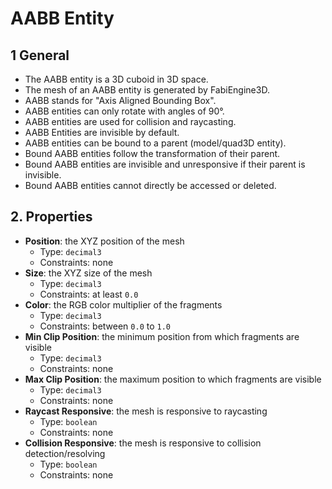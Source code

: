 # AABB Entity

## 1 General

- The AABB entity is a 3D cuboid in 3D space.
- The mesh of an AABB entity is generated by FabiEngine3D.
- AABB stands for "Axis Aligned Bounding Box".
- AABB entities can only rotate with angles of 90&deg;.
- AABB entities are used for collision and raycasting.
- AABB Entities are invisible by default.
- AABB entities can be bound to a parent (model/quad3D entity).
- Bound AABB entities follow the transformation of their parent.
- Bound AABB entities are invisible and unresponsive if their parent is invisible.
- Bound AABB entities cannot directly be accessed or deleted.

## 2. Properties

- **Position**: the XYZ position of the mesh
  - Type: `decimal3`
  - Constraints: none
- **Size**: the XYZ size of the mesh
  - Type: `decimal3`
  - Constraints: at least `0.0`
- **Color**: the RGB color multiplier of the fragments
  - Type: `decimal3`
  - Constraints: between `0.0` to `1.0`
- **Min Clip Position**: the minimum position from which fragments are visible
  - Type: `decimal3`
  - Constraints: none
- **Max Clip Position**: the maximum position to which fragments are visible
  - Type: `decimal3`
  - Constraints: none
- **Raycast Responsive**: the mesh is responsive to raycasting
  - Type: `boolean`
  - Constraints: none
- **Collision Responsive**: the mesh is responsive to collision detection/resolving
  - Type: `boolean`
  - Constraints: none
